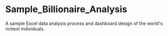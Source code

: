 # Sample_Billionaire_Analysis
A sample Excel data analysis process and dashboard design of the world's richest individuals.
